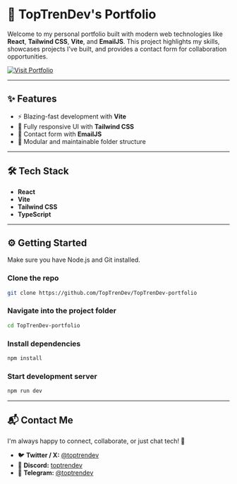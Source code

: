 # 🚀 TopTrenDev's Portfolio

Welcome to my personal portfolio built with modern web technologies like **React**, **Tailwind CSS**, **Vite**, and **EmailJS**. This project highlights my skills, showcases projects I’ve built, and provides a contact form for collaboration opportunities.

<p align="left">
  <a href="https://top-tren-dev-portfolio.vercel.app/" target="_blank">
    <img src="https://img.shields.io/badge/🚀 Visit My Portfolio-7c3aed?style=for-the-badge&labelColor=7c3aed&color=7c3aed" alt="Visit Portfolio" />
  </a>
</p>

---

## ✨ Features

- ⚡️ Blazing-fast development with **Vite**
- 🎨 Fully responsive UI with **Tailwind CSS**
- 💌 Contact form with **EmailJS**
- 📁 Modular and maintainable folder structure

---

## 🛠 Tech Stack

- **React**
- **Vite**
- **Tailwind CSS**
- **TypeScript**

---

## ⚙️ Getting Started

Make sure you have Node.js and Git installed.

### Clone the repo

```bash
git clone https://github.com/TopTrenDev/TopTrenDev-portfolio
```

### Navigate into the project folder

```bash
cd TopTrenDev-portfolio
```

### Install dependencies

```bash
npm install
```

### Start development server

```bash
npm run dev
```

---

## 📬 Contact Me

I'm always happy to connect, collaborate, or just chat tech! 🚀

- 🐦 **Twitter / X:** [@toptrendev](https://x.com/toptrendev)
- 💬 **Discord:** [toptrendev](https://discord.com/users/648385188774019072)
- 📲 **Telegram:** [@toptrendev](https://t.me/toptrendev)
